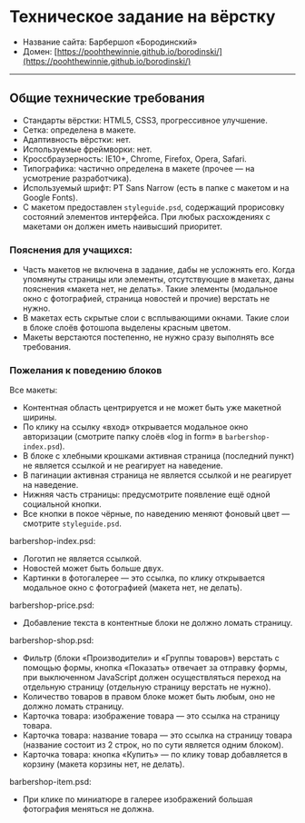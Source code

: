 # Техническое задание на вёрстку

* Название сайта: Барбершоп «Бородинский»
* Домен: [https://poohthewinnie.github.io/borodinski/](https://poohthewinnie.github.io/borodinski/)

---

## Общие технические требования

- Стандарты вёрстки: HTML5, CSS3, прогрессивное улучшение.
- Сетка: определена в макете.
- Адаптивность вёрстки: нет.
- Используемые фреймворки: нет.
- Кроссбраузерность: IE10+, Chrome, Firefox, Opera, Safari.
- Типографика: частично определена в макете (прочее — на усмотрение разработчика).
- Используемый шрифт: PT Sans Narrow (есть в папке с макетом и на Google Fonts).
- С макетом предоставлен `styleguide.psd`, содержащий прорисовку состояний элементов интерфейса. При любых расхождениях с макетами он должен иметь наивысший приоритет.

### Пояснения для учащихся:

- Часть макетов не включена в задание, дабы не усложнять его. Когда упомянуты страницы или элементы, отсутствующие в макетах, даны пояснения «макета нет, не делать». Такие элементы (модальное окно с фотографией, страница новостей и прочие) верстать не нужно.
- В макетах есть скрытые слои с всплывающими окнами. Такие слои в блоке слоёв фотошопа выделены красным цветом.
- Макеты верстаются постепенно, не нужно сразу выполнять все требования.

### Пожелания к поведению блоков

Все макеты:

- Контентная область центрируется и не может быть уже макетной ширины.
- По клику на ссылку «вход» открывается модальное окно авторизации (смотрите папку слоёв «log in form» в `barbershop-index.psd`).
- В блоке с хлебными крошками активная страница (последний пункт) не является ссылкой и не реагирует на наведение.
- В пагинации активная страница не является ссылкой и не реагирует на наведение.
- Нижняя часть страницы: предусмотрите появление ещё одной социальной кнопки.
- Все кнопки в покое чёрные, по наведению меняют фоновый цвет — смотрите `styleguide.psd`.

barbershop-index.psd:

- Логотип не является ссылкой.
- Новостей может быть больше двух.
- Картинки в фотогалерее — это ссылка, по клику открывается модальное окно с фотографией (макета нет, не делать).

barbershop-price.psd:

- Добавление текста в контентные блоки не должно ломать страницу.

barbershop-shop.psd:

- Фильтр (блоки «Производители» и «Группы товаров») верстать с помощью формы, кнопка «Показать» отвечает за отправку формы, при выключенном JavaScript должен осуществляться переход на отдельную страницу (отдельную страницу верстать не нужно).
- Количество товаров в правом блоке может быть любым, оно не должно ломать страницу.
- Карточка товара: изображение товара — это ссылка на страницу товара.
- Карточка товара: название товара — это ссылка на страницу товара (название состоит из 2 строк, но по сути является одним блоком).
- Карточка товара: кнопка «Купить» — по клику товар добавляется в корзину (макета корзины нет, не делать).

barbershop-item.psd:

- При клике по миниатюре в галерее изображений большая фотография меняться не должна.
